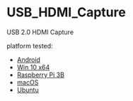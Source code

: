 # USB_HDMI_Capture
USB 2.0 HDMI Capture

platform tested:
+ [Android](Android/brief.md)
+ [Win 10 x64](Windows/brief.md)
+ [Raspberry Pi 3B](Raspberry_Pi/3Bp/brief.md) 
+ [macOS](MAC/brief.md) 
+ [Ubuntu](Ubuntu/brief.md) 
